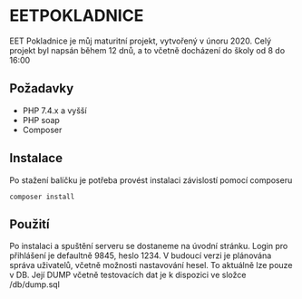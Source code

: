# EETPOKLADNICE

EET Pokladnice je můj maturitní projekt, vytvořený v únoru 2020. Celý projekt byl napsán během 12 dnů, a to včetně docházení do školy od 8 do 16:00

## Požadavky
- PHP 7.4.x a vyšší
- PHP soap
- Composer


## Instalace

Po stažení balíčku je potřeba provést instalaci závislostí pomocí composeru

```composer
composer install
```

## Použití

Po instalaci a spuštění serveru se dostaneme na úvodní stránku. Login pro přihlášení je defaultně 9845, heslo 1234. V budoucí verzi je plánována správa uživatelů, včetně možnosti nastavování hesel. To aktuálně lze pouze v DB. Její DUMP včetně testovacích dat je k dispozici ve složce /db/dump.sql
